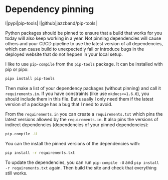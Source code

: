 # Dependency pinning

I|pypi|pip-tools|
I|github|jazzband/pip-tools|

Python packages should be pinned to ensure that a build that works for you today will also keep working in a year.
Not pinning dependencies will cause others and your CI/CD pipeline to use the latest version of all dependencies, which can cause build to unexpectedly fail or introduce bugs in the deployed website that do not heppen in your local setup.

I like to use `pip-compile` from the `pip-tools` package.
It can be installed with pip or pipx:
```bash
pipx install pip-tools
```

Then make a list of your dependency packages (without pinning) and call it `requirements.in`.
If you have constraints (like use `mkdocs<=1.6.0`), you should include them in this file.
But usually I only need them if the latest version of a package has a bug that I need to avoid.

From the `requirements.in` you can create a `requirements.txt` which pins the latest versions allowed by the `requirements.in`.
It also pins the versions of indirect dependencies (dependencies of your pinned dependencies):
```bash
pip-compile -U
```

You can the install the pinned versions of the dependencies with:
```bash
pip install -r requirements.txt
```

To update the dependencies, you can run `pip-compile -U` and `pip install -r requirements.txt` again.
Then build the site and check that everything still works.
